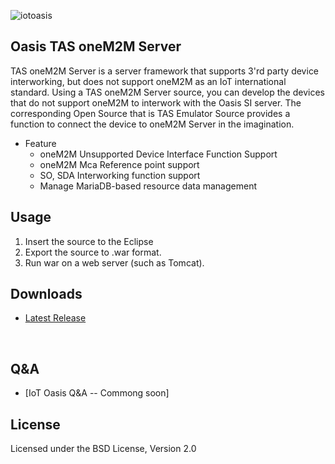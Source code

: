 ![iotoasis](https://github.com/iotoasis/SO/blob/master/logo_oasis_m.png)


## Oasis TAS oneM2M Server

TAS oneM2M Server is a server framework that supports 3'rd party device interworking, but does not support oneM2M as an IoT international standard. Using a TAS oneM2M Server source, you can develop the devices that do not support oneM2M to interwork with the Oasis SI server. The corresponding Open Source that is TAS Emulator Source provides a function to connect the device to oneM2M Server in the imagination.

 - Feature
   - oneM2M Unsupported Device Interface Function Support
   - oneM2M Mca Reference point support
   - SO, SDA Interworking function support
   - Manage MariaDB-based resource data management
   
## Usage
1. Insert the source to the Eclipse
2. Export the source to .war format.
3. Run war on a web server (such as Tomcat).


## Downloads
 - [Latest Release](https://github.com/iotoasis/TAS/releases/)

<br>

## Q&A
 - [IoT Oasis Q&A -- Commong soon]


## License
Licensed under the BSD License, Version 2.0
<br>


